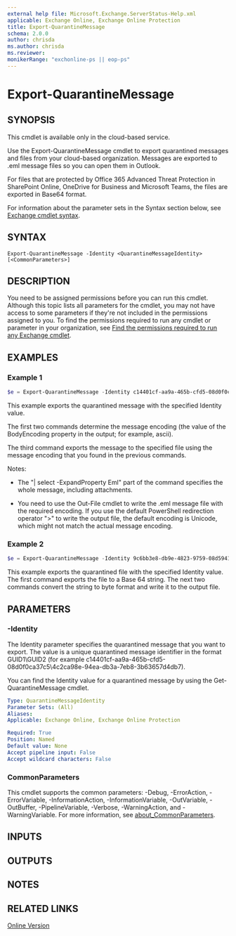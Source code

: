 ```yaml
---
external help file: Microsoft.Exchange.ServerStatus-Help.xml
applicable: Exchange Online, Exchange Online Protection
title: Export-QuarantineMessage
schema: 2.0.0
author: chrisda
ms.author: chrisda
ms.reviewer:
monikerRange: "exchonline-ps || eop-ps"
---
```


# Export-QuarantineMessage

## SYNOPSIS
This cmdlet is available only in the cloud-based service.

Use the Export-QuarantineMessage cmdlet to export quarantined messages and files from your cloud-based organization. Messages are exported to .eml message files so you can open them in Outlook.

For files that are protected by Office 365 Advanced Threat Protection in SharePoint Online, OneDrive for Business and Microsoft Teams, the files are exported in Base64 format.

For information about the parameter sets in the Syntax section below, see [Exchange cmdlet syntax](https://docs.microsoft.com/powershell/exchange/exchange-server/exchange-cmdlet-syntax).

## SYNTAX

```
Export-QuarantineMessage -Identity <QuarantineMessageIdentity> [<CommonParameters>]
```

## DESCRIPTION
You need to be assigned permissions before you can run this cmdlet. Although this topic lists all parameters for the cmdlet, you may not have access to some parameters if they're not included in the permissions assigned to you. To find the permissions required to run any cmdlet or parameter in your organization, see [Find the permissions required to run any Exchange cmdlet](https://docs.microsoft.com/powershell/exchange/exchange-server/find-exchange-cmdlet-permissions).

## EXAMPLES

### Example 1
```powershell
$e = Export-QuarantineMessage -Identity c14401cf-aa9a-465b-cfd5-08d0f0ca37c5\4c2ca98e-94ea-db3a-7eb8-3b63657d4db7; $e.BodyEncoding; $e | select -ExpandProperty Eml | Out-File "C:\My Documents\Export1_ascii.eml" -Encoding ascii
```

This example exports the quarantined message with the specified Identity value.

The first two commands determine the message encoding (the value of the BodyEncoding property in the output; for example, ascii).

The third command exports the message to the specified file using the message encoding that you found in the previous commands.

Notes:

- The "| select -ExpandProperty Eml" part of the command specifies the whole message, including attachments.

- You need to use the Out-File cmdlet to write the .eml message file with the required encoding. If you use the default PowerShell redirection operator ">" to write the output file, the default encoding is Unicode, which might not match the actual message encoding.

### Example 2
```powershell
$e = Export-QuarantineMessage -Identity 9c6bb3e8-db9e-4823-9759-08d594179bd3\7fec89fe-41b0-ae67-4887-5bede017d111; $bytes = [Convert]::FromBase64String($e.eml); [IO.File]::WriteAllBytes("C:\My Documents\Export1.txt", $bytes)
```

This example exports the quarantined file with the specified Identity value. The first command exports the file to a Base 64 string. The next two commands convert the string to byte format and write it to the output file.

## PARAMETERS

### -Identity
The Identity parameter specifies the quarantined message that you want to export. The value is a unique quarantined message identifier in the format GUID1\GUID2 (for example c14401cf-aa9a-465b-cfd5-08d0f0ca37c5\4c2ca98e-94ea-db3a-7eb8-3b63657d4db7).

You can find the Identity value for a quarantined message by using the Get-QuarantineMessage cmdlet.

```yaml
Type: QuarantineMessageIdentity
Parameter Sets: (All)
Aliases:
Applicable: Exchange Online, Exchange Online Protection

Required: True
Position: Named
Default value: None
Accept pipeline input: False
Accept wildcard characters: False
```

### CommonParameters
This cmdlet supports the common parameters: -Debug, -ErrorAction, -ErrorVariable, -InformationAction, -InformationVariable, -OutVariable, -OutBuffer, -PipelineVariable, -Verbose, -WarningAction, and -WarningVariable. For more information, see [about_CommonParameters](https://go.microsoft.com/fwlink/p/?LinkID=113216).

## INPUTS

###  

## OUTPUTS

###  

## NOTES

## RELATED LINKS

[Online Version](https://docs.microsoft.com/powershell/module/exchange/antispam-antimalware/export-quarantinemessage)
